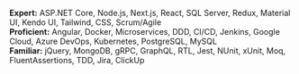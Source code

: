 **Expert:** ASP.NET Core, Node.js, Next.js, React, SQL Server, Redux, Material UI, Kendo UI, Tailwind, CSS, Scrum/Agile  
**Proficient:** Angular, Docker, Microservices, DDD, CI/CD, Jenkins, Google Cloud, Azure DevOps, Kubernetes, PostgreSQL, MySQL  
**Familiar:** jQuery, MongoDB, gRPC, GraphQL, RTL, Jest, NUnit, xUnit, Moq, FluentAssertions, TDD, Jira, ClickUp  

